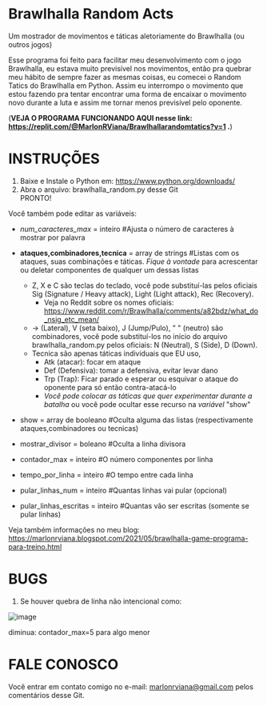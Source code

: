 # Brawlhalla Random Acts
 Um mostrador de movimentos e táticas aletoriamente do Brawlhalla (ou outros jogos)
 
 Esse programa foi feito para facilitar meu desenvolvimento com o jogo Brawlhalla, eu estava muito previsível nos movimentos, então pra quebrar meu hábito de sempre fazer as mesmas coisas, eu comecei o Random Tatics do Brawlhalla em Python. Assim eu interrompo o movimento que estou fazendo pra tentar encontrar uma forma de encaixar o movimento novo durante a luta e assim me tornar menos previsível pelo oponente.
 
(**VEJA O PROGRAMA FUNCIONANDO AQUI nesse link: https://replit.com/@MarlonRViana/Brawlhallarandomtatics?v=1 .**)

# INSTRUÇÕES

1. Baixe e Instale o Python em: https://www.python.org/downloads/
2. Abra o arquivo: brawlhalla_random.py desse Git  
PRONTO!

Você também pode editar as variáveis:

- *num_caracteres_max* = inteiro #Ajusta o número de caracteres à mostrar por palavra 
- **ataques,combinadores,tecnica** = array de strings #Listas com os ataques, suas combinações e táticas. *Fique à vontade* para acrescentar ou deletar componentes de qualquer um dessas listas
  - Z, X e C são teclas do teclado, você pode substituí-las pelos oficiais Sig (Signature / Heavy attack), Light (Light attack), Rec (Recovery). 
    -  Veja no Reddit sobre os nomes oficiais: https://www.reddit.com/r/Brawlhalla/comments/a82bdz/what_do_nsig_etc_mean/
  -  -> (Lateral), V (seta baixo), J (Jump/Pulo), " " (neutro)  são combinadores, você pode substituí-los no início do arquivo brawlhalla_random.py pelos oficiais: N (Neutral), S (Side), D (Down).
  -  Tecnica são apenas táticas individuais que EU uso, 
     - Atk (atacar): focar em ataque
     - Def (Defensiva): tomar a defensiva, evitar levar dano
     - Trp (Trap): Ficar parado e esperar ou esquivar o ataque do oponente para só então contra-atacá-lo
     - *Você pode colocar as táticas que quer experimentar durante a batalha* ou você pode ocultar esse recurso na *variável* "show"

- show = array de booleano  #Oculta alguma das listas (respectivamente ataques,combinadores ou tecnicas)
- mostrar_divisor = boleano #Oculta a linha divisora
- contador_max = inteiro #O número componentes por linha
- tempo_por_linha = inteiro #O tempo entre cada linha

- pular_linhas_num = inteiro  #Quantas linhas vai pular (opcional)
- pular_linhas_escritas = inteiro #Quantas vão ser escritas (somente se pular linhas)




Veja também informações no meu blog: https://marlonrviana.blogspot.com/2021/05/brawlhalla-game-programa-para-treino.html

# BUGS
1. Se houver quebra de linha não intencional como: 

![image](https://user-images.githubusercontent.com/43282318/119597386-4b9a4b80-bdb7-11eb-99bb-4e37e7ce8094.png) 

diminua: contador_max=5 para algo menor 

# FALE CONOSCO
 Você entrar em contato comigo no e-mail:
 marlonrviana@gmail.com
 pelos comentários desse Git.

